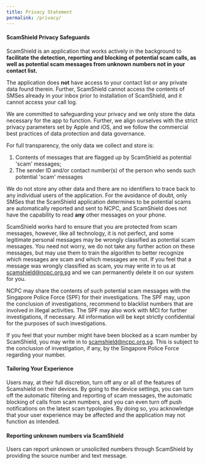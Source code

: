```yaml
---
title: Privacy Statement
permalink: /privacy/
---
```

#### ScamShield Privacy Safeguards
ScamShield is an application that works actively in the background to  **facilitate the detection, reporting and blocking of potential scam calls, as well as potential scam messages from unknown numbers not in your contact list.** 

The application does **not** have access to your contact list or any private data found therein. Further, ScamShield cannot access the contents of SMSes already in your inbox prior to installation of ScamShield, and it cannot access your call log. 

We are committed to safeguarding your privacy and we only store the data necessary for the app to function. Further, we align ourselves with the strict privacy parameters set by Apple and iOS, and we follow the commercial best practices of data protection and data governance.

For full transparency, the only data we collect and store is:
1. Contents of messages that are flagged up by ScamShield as potential &#39;scam&#39; messages;
2. The sender ID and/or contact number(s) of the person who sends such potential &#39;scam&#39; messages

We do not store any other data and there are no identifiers to trace back to any individual users of the application. For the avoidance of doubt, only SMSes that the ScamShield application determines to be potential scams are automatically reported and sent to NCPC, and ScamShield does not have the capability to read **any** other messages on your phone.

ScamShield works hard to ensure that you are protected from scam messages, however, like all technology, it is not perfect, and some legitimate personal messages may be wrongly classified as potential scam messages. You need not worry, we do not take any further action on these messages, but may use them to train the algorithm to better recognize which messages are scam and which messages are not. If you feel that a message was wrongly classified as scam, you may write in to us at [scamshield@ncpc.org.sg](mailto:scamshield@ncpc.org.sg) and we can permanently delete it on our system for you.

NCPC may share the contents of such potential scam messages with the Singapore Police Force (SPF) for their investigations. The SPF may, upon the conclusion of investigations, recommend to blacklist numbers that are involved in illegal activities. The SPF may also work with MCI for further investigations, if necessary. All information will be kept strictly confidential for the purposes of such investigations.

If you feel that your number might have been blocked as a scam number by ScamShield, you may write in to [scamshield@ncpc.org.sg](mailto:scamshield@ncpc.org.sg). This is subject to the conclusion of investigation, if any, by the Singapore Police Force regarding your number.

#### Tailoring Your Experience
Users may, at their full discretion, turn off any or all of the features of Scamshield on their devices. By going to the device settings, you can turn off the automatic filtering and reporting of scam messages, the automatic blocking of calls from scam numbers, and you can even turn off push notifications on the latest scam typologies. By doing so, you acknowledge that your user experience may be affected and the application may not function as intended.

#### Reporting unknown numbers via ScamShield
Users can report unknown or unsolicited numbers through ScamShield by providing the source number and text message.